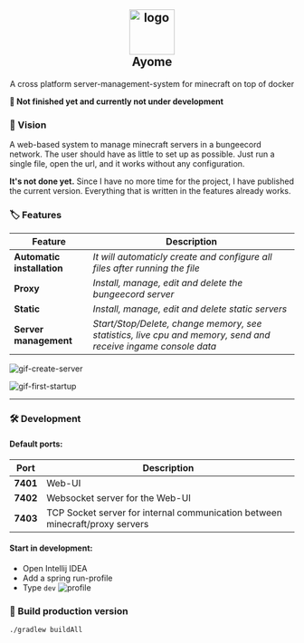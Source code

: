 <h2 align="center">
  <img width="80" src="https://i.imgur.com/K9IsxK6.png" alt="logo"/><br>
  Ayome
</h2>
<p align="center">
  A cross platform server-management-system for minecraft on top of docker
</p>

**🧪 Not finished yet and currently not under development**

### 🔮 Vision

A web-based system to manage minecraft servers in a bungeecord network. The user should have as little to set up as possible. Just run a single file, open the url, and it works without any configuration.

**It's not done yet.** Since I have no more time for the project, I have published the current version. Everything that is written in the features already works.

### 🏷 Features

Feature | Description
------------ | ------------
**Automatic installation** | _It will automaticly create and configure all files after running the file_
**Proxy** | _Install, manage, edit and delete the bungeecord server_
**Static** | _Install, manage, edit and delete static servers_
**Server management** | _Start/Stop/Delete, change memory, see statistics, live cpu and memory, send and receive ingame console data_

![gif-create-server](https://i.imgur.com/Avn4Dpk.gif)

![gif-first-startup](https://i.imgur.com/5Yy1o8U.gif)

---

### 🛠 Development

#### Default ports:

Port | Description
------------ | ------------
**7401** | Web-UI
**7402** | Websocket server for the Web-UI
**7403** | TCP Socket server for internal communication between minecraft/proxy servers

#### Start in development:

- Open Intellij IDEA
- Add a spring run-profile
- Type ``dev``
    ![profile](https://i.imgur.com/AGdVSSa.png)
    
### 🧱 Build production version
```
./gradlew buildAll
```
